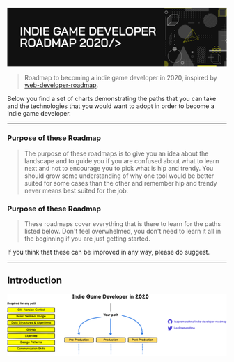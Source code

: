 ![Indie Game Developer Roadmap - 2020](./img/title.png)

> Roadmap to becoming a indie game developer in 2020, inspired by [web-developer-roadmap](https://github.com/kamranahmedse/developer-roadmap).

Below you find a set of charts demonstrating the paths that you can take and the technologies that you would want to adopt in order to become a indie game developer.

***

### Purpose of these Roadmap

> The purpose of these roadmaps is to give you an idea about the landscape and to guide you if you are confused about what to learn next and not to encourage you to pick what is hip and trendy. You should grow some understanding of why one tool would be better suited for some cases than the other and remember hip and trendy never means best suited for the job.

### Purpose of these Roadmap

> These roadmaps cover everything that is there to learn for the paths listed below. Don't feel overwhelmed, you don't need to learn it all in the beginning if you are just getting started.

If you think that these can be improved in any way, please do suggest.

***

## Introduction

![Game Developr Roadmap Introduction](./img/intro.png)
